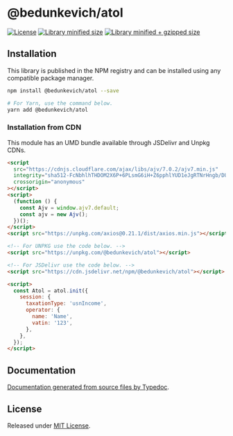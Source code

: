 # @bedunkevich/atol

[![License](https://badgen.net/github/license/Bedunkevich/atol)](./LICENSE)
[![Library minified size](https://badgen.net/bundlephobia/min/atol)](https://bundlephobia.com/result?p=@bedunkevich/atol)
[![Library minified + gzipped size](https://badgen.net/bundlephobia/minzip/atol)](https://bundlephobia.com/result?p=@bedunkevich/atol)

## Installation

This library is published in the NPM registry and can be installed using any compatible package manager.

```sh
npm install @bedunkevich/atol --save

# For Yarn, use the command below.
yarn add @bedunkevich/atol
```

### Installation from CDN

This module has an UMD bundle available through JSDelivr and Unpkg CDNs.

```html
<script
  src="https://cdnjs.cloudflare.com/ajax/libs/ajv/7.0.2/ajv7.min.js"
  integrity="sha512-FcNbhlhTHDOM2X6P+6PLsmG6iH+Z6pphlYUD1eJgRTNrHngb/DUvTYMGSd+ccaoJUVy6xto9sQjiM8KGN2mRrA=="
  crossorigin="anonymous"
></script>
<script>
  (function () {
    const Ajv = window.ajv7.default;
    const ajv = new Ajv();
  })();
</script>
<script src="https://unpkg.com/axios@0.21.1/dist/axios.min.js"></script>

<!-- For UNPKG use the code below. -->
<script src="https://unpkg.com/@bedunkevich/atol"></script>

<!-- For JSDelivr use the code below. -->
<script src="https://cdn.jsdelivr.net/npm/@bedunkevich/atol"></script>

<script>
  const Atol = atol.init({
    session: {
      taxationType: 'usnIncome',
      operator: {
        name: 'Name',
        vatin: '123',
      },
    },
  });
</script>
```

## Documentation

[Documentation generated from source files by Typedoc](./docs/README.md).

## License

Released under [MIT License](./LICENSE).
